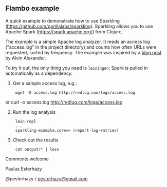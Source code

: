 Flambo example
----------------

A quick example to demonstrate how to use Sparkling (https://github.com/gorillalabs/sparkling). Sparkling allows you to use Apache Spark (https://spark.apache.org/) from Clojure.

The example is a simple Apache log analyzer. It reads an access log ("access.log" in the project directory) and counts how often URLs were requested, sorted by frequency. The example was inspired by a [blog post](http://alvinalexander.com/scala/analyzing-apache-access-logs-files-spark-scala) by Alvin Alexander.

To try it out, the only thing you need is `leiningen`; Spark is pulled in automatically as a dependency.

1. Get a sample access log, e.g.:

        wget -O access.log http://redlug.com/logs/access.log

or
        curl -o access.log http://redlug.com/logs/access.log

2. Run the log analysis

        lein repl
        ...
        sparkling-example.core=> (report-log-entries)

3. Check out the results

        cat output/* | less

Comments welcome

Paulus Esterhazy

@pesterhazy / pesterhazy@gmail.com
